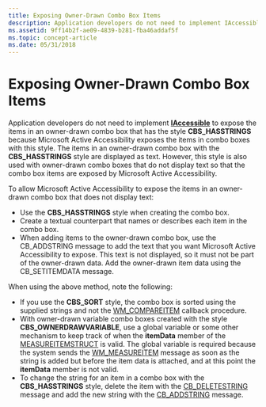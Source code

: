 ```yaml
---
title: Exposing Owner-Drawn Combo Box Items
description: Application developers do not need to implement IAccessible to expose the items in an owner-drawn combo box that has the style CBS\_HASSTRINGS because Microsoft Active Accessibility exposes the items in combo boxes with this style.
ms.assetid: 9ff14b2f-ae09-4839-b281-fba46addaf5f
ms.topic: concept-article
ms.date: 05/31/2018
---
```


# Exposing Owner-Drawn Combo Box Items

Application developers do not need to implement [**IAccessible**](/windows/desktop/api/oleacc/nn-oleacc-iaccessible) to expose the items in an owner-drawn combo box that has the style **CBS\_HASSTRINGS** because Microsoft Active Accessibility exposes the items in combo boxes with this style. The items in an owner-drawn combo box with the **CBS\_HASSTRINGS** style are displayed as text. However, this style is also used with owner-drawn combo boxes that do not display text so that the combo box items are exposed by Microsoft Active Accessibility.

To allow Microsoft Active Accessibility to expose the items in an owner-drawn combo box that does not display text:

-   Use the **CBS\_HASSTRINGS** style when creating the combo box.
-   Create a textual counterpart that names or describes each item in the combo box.
-   When adding items to the owner-drawn combo box, use the CB\_ADDSTRING message to add the text that you want Microsoft Active Accessibility to expose. This text is not displayed, so it must not be part of the owner-drawn data. Add the owner-drawn item data using the CB\_SETITEMDATA message.

When using the above method, note the following:

-   If you use the **CBS\_SORT** style, the combo box is sorted using the supplied strings and not the [WM\_COMPAREITEM](../controls/wm-compareitem.md) callback procedure.
-   With owner-drawn variable combo boxes created with the style **CBS\_OWNERDRAWVARIABLE**, use a global variable or some other mechanism to keep track of when the **itemData** member of the [MEASUREITEMSTRUCT](/windows/win32/api/winuser/ns-winuser-measureitemstruct) is valid. The global variable is required because the system sends the [WM\_MEASUREITEM](../controls/wm-measureitem.md) message as soon as the string is added but before the item data is attached, and at this point the **itemData** member is not valid.
-   To change the string for an item in a combo box with the **CBS\_HASSTRINGS** style, delete the item with the [CB\_DELETESTRING](../controls/cb-deletestring.md) message and add the new string with the [CB\_ADDSTRING](../controls/cb-addstring.md) message.

 

 
